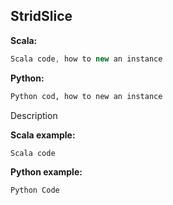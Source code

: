 ## StridSlice ##

**Scala:**
```scala
Scala code, how to new an instance
```
**Python:**
```python
Python cod, how to new an instance
```

Description

**Scala example:**
```scala
Scala code
```

**Python example:**
```python
Python Code
```